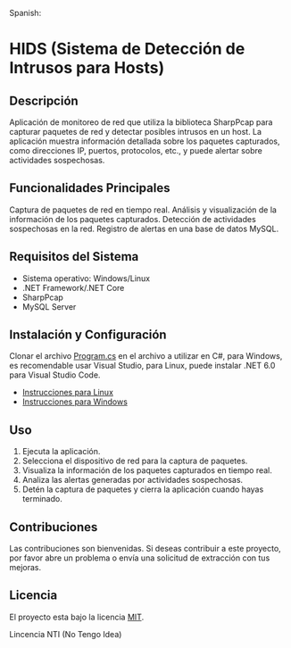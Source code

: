 Spanish: 
# HIDS (Sistema de Detección de Intrusos para Hosts)

## Descripción

Aplicación de monitoreo de red que utiliza la biblioteca SharpPcap para capturar paquetes de red y detectar posibles intrusos en un host. La aplicación muestra información detallada sobre los paquetes capturados, como direcciones IP, puertos, protocolos, etc., y puede alertar sobre actividades sospechosas.

## Funcionalidades Principales

Captura de paquetes de red en tiempo real.
Análisis y visualización de la información de los paquetes capturados.
Detección de actividades sospechosas en la red.
Registro de alertas en una base de datos MySQL.

## Requisitos del Sistema

- Sistema operativo: Windows/Linux
- .NET Framework/.NET Core
- SharpPcap
- MySQL Server
## Instalación y Configuración
Clonar el archivo [Program.cs](https://github.com/Wilfred748/HIDS-DB-SIEM/blob/main/Program.cs) en el archivo a utilizar en C#, para Windows, es recomendable usar Visual Studio, para Linux, puede instalar .NET 6.0 para Visual Studio Code.

- [Instrucciones para Linux](https://github.com/Wilfred748/HIDS-DB-SIEM/blob/main/instrucciones_linux.txt)
 - [Instrucciones para Windows](https://github.com/Wilfred748/HIDS-DB-SIEM/blob/main/instrucciones_windows.txt)

    

## Uso
1. Ejecuta la aplicación.
2. Selecciona el dispositivo de red para la captura de paquetes.
3. Visualiza la información de los paquetes capturados en tiempo real.
4. Analiza las alertas generadas por actividades sospechosas.
5. Detén la captura de paquetes y cierra la aplicación cuando hayas terminado.

## Contribuciones
Las contribuciones son bienvenidas. Si deseas contribuir a este proyecto, por favor abre un problema o envía una solicitud de extracción con tus mejoras.


## Licencia

El proyecto esta bajo la licencia [MIT](https://choosealicense.com/licenses/mit/).

Lincencia NTI (No Tengo Idea)





